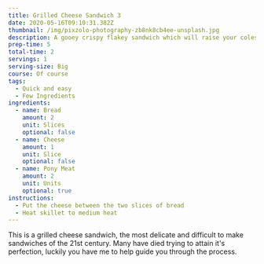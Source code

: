 ```yaml
---
title: Grilled Cheese Sandwich 3
date: 2020-05-16T09:10:31.382Z
thumbnail: /img/pixzolo-photography-zb8nk8cb4ee-unsplash.jpg
description: A gooey crispy flakey sandwich which will raise your colesterol. EAT IT!
prep-time: 5
total-time: 2
servings: 1
serving-size: Big
course: Of course
tags:
  - Quick and easy
  - Few Ingredients
ingredients:
  - name: Bread
    amount: 2
    unit: Slices
    optional: false
  - name: Cheese
    amount: 1
    unit: Slice
    optional: false
  - name: Pony Meat
    amount: 2
    unit: Units
    optional: true
instructions:
  - Put the cheese between the two slices of bread
  - Heat skillet to medium heat
---
```

This is a grilled cheese sandwich, the most delicate and difficult to make sandwiches of the 21st century. Many have died trying to attain it's perfection, luckily you have me to help guide you through the process.